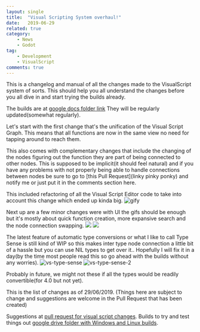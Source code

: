 ```yaml
---
layout: single
title:  "Visual Scripting System overhaul!"
date:   2019-06-29 
related: true
category: 
    - News
    - Godot
tag:
    - Development
    - VisualScript
comments: true
---
```


This is a changelog and manual of all the changes made to the VisualScript system of sorts. This should help you all understand the changes before you all dive in and start trying the builds already.

The builds are at [google docs folder link](https://drive.google.com/drive/folders/1jZxsxn7dwdsrYXBollUFuHgE6wiWtW3T?usp=sharing)
They will be regularly updated(somewhat regularly).

Let's start with the first change that's the unification of the Visual Script Graph.
This means that all functions are now in the same view no need for tapping around to reach them.

This also comes with complementary changes that include the changing of the nodes figuring out the function they are part of being connected to other nodes. This is supposed to be implicit(it should feel natural) and if you have any problems with not properly being able to handle connections between nodes be sure to go to [this Pull Request](linky pinky ponky) and notify me or just put it in the comments section here.

This included refactoring of all the Visual Script Editor code to take into account this change which ended up kinda big.
![gify](https://user-images.githubusercontent.com/19930870/59534439-f1768780-8f0b-11e9-9030-1adebc6541e6.gif)

Next up are a few minor changes were with UI the gifs should be enough but it's mostly about quick function creation, more expansive search and the node connection swapping.
![](https://user-images.githubusercontent.com/19930870/59723009-d7f27a00-9242-11e9-92b8-36409c35e0b9.gif)
![](https://user-images.githubusercontent.com/19930870/59982236-a60b5a00-962c-11e9-9091-571e156fed6b.gif)

The latest feature of automatic type conversions or what I like to call Type Sense is still kind of WIP so this makes inter type node connection a little bit of a hassle but you can use NIL types to get over it.. Hopefully I will fix it in a day(by the time most people read this so go ahead with the builds without any worries).
![vs-type-sense](https://user-images.githubusercontent.com/19930870/60389045-528b8700-9ad8-11e9-9695-d52f21f04099.gif)
![vs-type-sense-2](https://user-images.githubusercontent.com/19930870/60389047-5c14ef00-9ad8-11e9-8a6f-bb2b7d406317.gif)

Probably in future, we might not these if all the types would be readily convertible(for 4.0 but not yet).

This is the list of changes as of 29/06/2019. (Things here are subject to change and suggestions are welcome in the Pull Request that has been created)

Suggestions at [pull request for visual script changes](https://github.com/godotengine/godot/pull/29681).
Builds to try and test things out [google drive folder with Windows and Linux builds](https://drive.google.com/drive/folders/1jZxsxn7dwdsrYXBollUFuHgE6wiWtW3T?usp=sharing).
